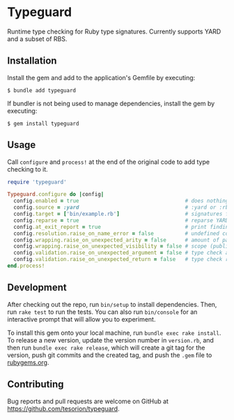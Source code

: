 # Typeguard

Runtime type checking for Ruby type signatures. Currently supports YARD and a subset of RBS.

## Installation

Install the gem and add to the application's Gemfile by executing:

    $ bundle add typeguard

If bundler is not being used to manage dependencies, install the gem by executing:

    $ gem install typeguard

## Usage
Call `configure` and `process!` at the end of the original code to add type checking to it.

```ruby
require 'typeguard'

Typeguard.configure do |config|
  config.enabled = true                                  # does nothing if false
  config.source = :yard                                  # :yard or :rbs
  config.target = ['bin/example.rb']                     # signatures file/dir
  config.reparse = true                                  # reparse YARD sigs
  config.at_exit_report = true                           # print findings
  config.resolution.raise_on_name_error = false          # undefined constants
  config.wrapping.raise_on_unexpected_arity = false      # amount of parameters
  config.wrapping.raise_on_unexpected_visibility = false # scope (public/private/..)
  config.validation.raise_on_unexpected_argument = false # type check args
  config.validation.raise_on_unexpected_return = false   # type check return
end.process!
```
## Development

After checking out the repo, run `bin/setup` to install dependencies. Then, run `rake test` to run the tests. You can also run `bin/console` for an interactive prompt that will allow you to experiment.

To install this gem onto your local machine, run `bundle exec rake install`. To release a new version, update the version number in `version.rb`, and then run `bundle exec rake release`, which will create a git tag for the version, push git commits and the created tag, and push the `.gem` file to [rubygems.org](https://rubygems.org).

## Contributing

Bug reports and pull requests are welcome on GitHub at https://github.com/tesorion/typeguard.
